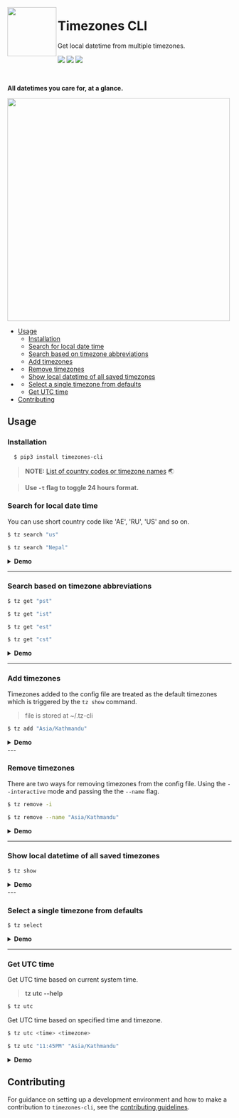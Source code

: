 <img src="https://i.imgur.com/ZebplfT.png" width="110" align="left"/><h1>Timezones CLI</h1>

<p>Get local datetime from multiple timezones.</p>
<p>
<img src="https://img.shields.io/pypi/v/timezones-cli" />
<img src="https://img.shields.io/pypi/pyversions/timezones-cli" />
<img src="https://img.shields.io/pypi/l/timezones-cli" />
</p>
<br>

**All datetimes you care for, at a glance.**

<img src="https://i.imgur.com/JIt8tQN.png"  width="500" />

- [Usage](#usage)
  - [Installation](#installation)
  - [Search for local date time](#search-for-local-date-time)
  - [Search based on timezone abbreviations](#search-based-on-timezone-abbreviations)
  - [Add timezones](#add-timezones)
- [</details>](#details)
  - [Remove timezones](#remove-timezones)
  - [Show local datetime of all saved timezones](#show-local-datetime-of-all-saved-timezones)
- [</details>](#details-1)
  - [Select a single timezone from defaults](#select-a-single-timezone-from-defaults)
  - [Get UTC time](#get-utc-time)
- [Contributing](#contributing)

## Usage

### Installation

```bash
  $ pip3 install timezones-cli
```

> **NOTE:** [List of country codes or timezone names](https://en.wikipedia.org/wiki/List_of_tz_database_time_zones#List) :earth_asia:

> **Use `-t` flag to toggle 24 hours format.**

### Search for local date time

You can use short country code like 'AE', 'RU', 'US' and so on.

```bash
$ tz search "us"

$ tz search "Nepal"
```

<details><summary><strong>Demo</strong></summary>

<img src = "https://i.imgur.com/D2bcHG2.gif" width="700" alt="demo of timezone cli search" />
</details>

---

### Search based on timezone abbreviations

```bash
$ tz get "pst"

$ tz get "ist"

$ tz get "est"

$ tz get "cst"
```

<details><summary><strong>Demo</strong></summary>

<img src = "https://i.imgur.com/2xNhV08.gif" width="700" alt="demo of timezone cli search" />
</details>

---

### Add timezones

Timezones added to the config file are treated as the default timezones which is triggered by the `tz show` command.

> file is stored at ~/.tz-cli

```bash
$ tz add "Asia/Kathmandu"
```

<details><summary><strong>Demo</strong></summary>

<img src = "https://i.imgur.com/32XUBIP.gif" width="700" alt="demo of timezone cli add" />
</details>
---

### Remove timezones

There are two ways for removing timezones from the config file. Using the `--interactive` mode and passing the the `--name` flag.

```bash
$ tz remove -i

$ tz remove --name "Asia/Kathmandu"
```

<details><summary><strong>Demo</strong></summary>

<img src = "https://i.imgur.com/q0lRtJt.gif" width="700" alt="demo of timezone cli remove" />
</details>

---

### Show local datetime of all saved timezones

```bash
$ tz show
```

<details><summary><strong>Demo</strong></summary>

<img src = "https://i.imgur.com/s2Qq1Yb.gif" width="700" alt="demo of timezone cli show" />
</details>
---

### Select a single timezone from defaults

```bash
$ tz select
```

<details><summary><strong>Demo</strong></summary>

<img src = "https://i.imgur.com/VF91IZE.gif" width="700" alt="demo of timezone cli select" />
</details>

---

### Get UTC time

Get UTC time based on current system time.

> **tz utc --help**

```bash
$ tz utc
```

Get UTC time based on specified time and timezone.

```bash
$ tz utc <time> <timezone>

$ tz utc "11:45PM" "Asia/Kathmandu"
```

<details><summary><strong>Demo</strong></summary>

<img src = "https://i.imgur.com/8hjy1XP.gif" width="500" alt="demo of timezone cli select" />
</details>

## Contributing

For guidance on setting up a development environment and how to make a contribution to `timezones-cli`, see the [contributing guidelines](https://github.com/yankeexe/timezones-cli/blob/master/CONTRIBUTING.md).
